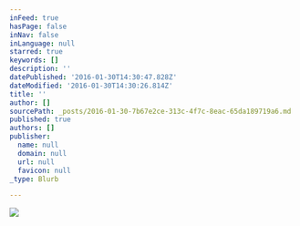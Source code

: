 ```yaml
---
inFeed: true
hasPage: false
inNav: false
inLanguage: null
starred: true
keywords: []
description: ''
datePublished: '2016-01-30T14:30:47.828Z'
dateModified: '2016-01-30T14:30:26.814Z'
title: ''
author: []
sourcePath: _posts/2016-01-30-7b67e2ce-313c-4f7c-8eac-65da189719a6.md
published: true
authors: []
publisher:
  name: null
  domain: null
  url: null
  favicon: null
_type: Blurb

---
```

![](https://the-grid-user-content.s3-us-west-2.amazonaws.com/ac2170c0-0462-458f-b559-f56c1a729940.JPG)